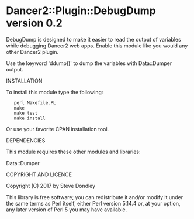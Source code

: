 # Dancer2::Plugin::DebugDump version 0.2

DebugDump is designed to make it easier to read the output of variables while debugging Dancer2 web apps. Enable
this module like you would any other Dancer2 plugin.

Use the keyword 'ddump()' to dump the variables with Data::Dumper output.

INSTALLATION

To install this module type the following:

```
   perl Makefile.PL
   make
   make test
   make install
```

Or use your favorite CPAN installation tool.

DEPENDENCIES

This module requires these other modules and libraries:

  Data::Dumper

COPYRIGHT AND LICENCE

Copyright (C) 2017 by Steve Dondley

This library is free software; you can redistribute it and/or modify
it under the same terms as Perl itself, either Perl version 5.14.4 or,
at your option, any later version of Perl 5 you may have available.

